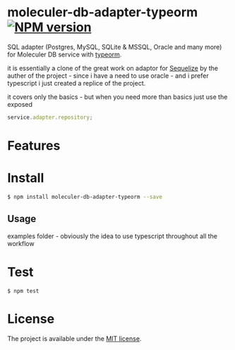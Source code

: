 # moleculer-db-adapter-typeorm [![NPM version](https://img.shields.io/npm/v/moleculer-db-adapter-sequelize.svg)](https://www.npmjs.com/package/moleculer-db-adapter-typeorm)

SQL adapter (Postgres, MySQL, SQLite & MSSQL, Oracle and many more) for Moleculer DB service with [typeorm](https://github.com/typeorm/typeorm).

it is essentially a clone of the great work on adaptor for [Sequelize](https://github.com/moleculerjs/moleculer-db/tree/master/packages/moleculer-db-adapter-sequelize) by the auther of the project - since i have a need to use oracle - and i prefer typescript i just created a replice of the project.


it covers only the basics - but when you need more than basics just use the exposed

```javascript 1.8
service.adapter.repository;
```

# Features

# Install

```bash
$ npm install moleculer-db-adapter-typeorm --save
```


## Usage

examples folder - obviously the idea to use typescript throughout all the workflow


# Test
```
$ npm test
```

# License
The project is available under the [MIT license](https://tldrlegal.com/license/mit-license).
